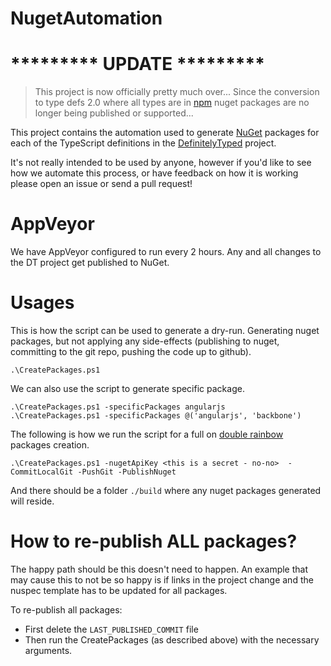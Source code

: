 NugetAutomation
==============================

# ********* UPDATE *********

> This project is now officially pretty much over... Since the conversion to type defs 2.0 where all types are in [npm](https://npmjs.com) nuget packages are no longer being published or supported...



This project contains the automation used to generate [NuGet](http://www.nuget.org/profiles/DefinitelyTyped) packages for each of the TypeScript definitions in the [DefinitelyTyped](https://github.com/borisyankov/DefinitelyTyped)  project.

It's not really intended to be used by anyone, however if you'd like to see how we automate this process, or have feedback on how it is working please open an issue or send a pull request!

AppVeyor
========

We have AppVeyor configured to run every 2 hours. Any and all changes to the DT project get published to NuGet.


Usages
======

This is how the script can be used to generate a dry-run. Generating nuget packages, but not applying any side-effects (publishing to nuget, committing to the git repo, pushing the code up to github).

    .\CreatePackages.ps1

We can also use the script to generate specific package.

    .\CreatePackages.ps1 -specificPackages angularjs
    .\CreatePackages.ps1 -specificPackages @('angularjs', 'backbone')


The following is how we run the script for a full on [double rainbow](http://www.youtube.com/watch?v=OQSNhk5ICTI) packages creation.

    .\CreatePackages.ps1 -nugetApiKey <this is a secret - no-no>  -CommitLocalGit -PushGit -PublishNuget


And there should be a folder `./build` where any nuget packages generated will reside.


How to re-publish ALL packages?
===============================

The happy path should be this doesn't need to happen. An example that may cause this to not be so happy is if links in the project change and the nuspec template has to be updated for all packages.

To re-publish all packages:

- First delete the `LAST_PUBLISHED_COMMIT` file
- Then run the CreatePackages (as described above) with the necessary arguments.
